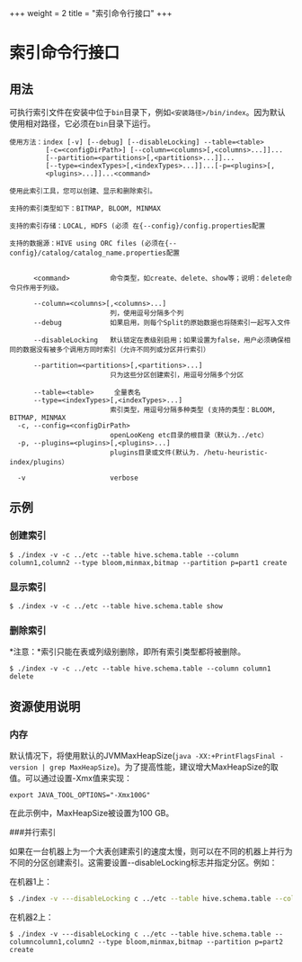 +++
weight = 2
title = "索引命令行接口"
+++

# 索引命令行接口

##  用法

可执行索引文件在安装中位于`bin`目录下，例如`<安装路径>/bin/index`。因为默认使用相对路径，它必须在`bin`目录下运行。

```
使用方法：index [-v] [--debug] [--disableLocking] --table=<table>
         [-c=<configDirPath>] [--column=<columns>[,<columns>...]]...
         [--partition=<partitions>[,<partitions>...]]...
         [--type=<indexTypes>[,<indexTypes>...]]...[-p=<plugins>[,
         <plugins>...]]...<command>

使用此索引工具，您可以创建、显示和删除索引。

支持的索引类型如下：BITMAP, BLOOM, MINMAX

支持的索引存储：LOCAL, HDFS (必须 在{--config}/config.properties配置

支持的数据源：HIVE using ORC files (必须在{--config}/catalog/catalog_name.properties配置


      <command>          命令类型，如create、delete、show等；说明：delete命令只作用于列级。
                           
      --column=<columns>[,<columns>...]
                         列，使用逗号分隔多个列
      --debug            如果启用，则每个Split的原始数据也将随索引一起写入文件
                           
      --disableLocking   默认锁定在表级别启用；如果设置为false，用户必须确保相同的数据没有被多个调用方同时索引（允许不同列或分区并行索引）
    
      --partition=<partitions>[,<partitions>...]
                         只为这些分区创建索引，用逗号分隔多个分区
                           
      --table=<table>     全量表名
      --type=<indexTypes>[,<indexTypes>...]
                         索引类型，用逗号分隔多种类型 (支持的类型：BLOOM, BITMAP, MINMAX
  -c, --config=<configDirPath>
                         openLooKeng etc目录的根目录（默认为../etc）
  -p, --plugins=<plugins>[,<plugins>...]
                         plugins目录或文件(默认为. /hetu-heuristic-index/plugins）
                           
  -v                     verbose
```

## 示例

### 创建索引

``` shell
$ ./index -v -c ../etc --table hive.schema.table --column column1,column2 --type bloom,minmax,bitmap --partition p=part1 create
```

### 显示索引

``` shell
$ ./index -v -c ../etc --table hive.schema.table show
```

### 删除索引

*注意：*索引只能在表或列级别删除，即所有索引类型都将被删除。

``` shell
$ ./index -v -c ../etc --table hive.schema.table --column column1 delete
```

## 资源使用说明

### 内存

默认情况下，将使用默认的JVMMaxHeapSize(`java -XX:+PrintFlagsFinal -version | grep MaxHeapSize`)。为了提高性能，建议增大MaxHeapSize的取值。可以通过设置-Xmx值来实现：


``` shell
export JAVA_TOOL_OPTIONS="-Xmx100G"
```

在此示例中，MaxHeapSize被设置为100 GB。

###并行索引

如果在一台机器上为一个大表创建索引的速度太慢，则可以在不同的机器上并行为不同的分区创建索引。这需要设置--disableLocking标志并指定分区。例如：

在机器1上：

``` bash
$ ./index -v ---disableLocking c ../etc --table hive.schema.table --columncolumn1,column2 --type bloom,minmax,bitmap --partition p=part1 create
```

在机器2上：

``` shell
$ ./index -v ---disableLocking c ../etc --table hive.schema.table --columncolumn1,column2 --type bloom,minmax,bitmap --partition p=part2 create
```
